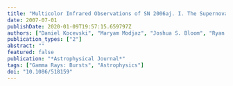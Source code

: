 ```yaml
---
title: "Multicolor Infrared Observations of SN 2006aj. I. The Supernova Associated with XRF 060218"
date: 2007-07-01
publishDate: 2020-01-09T19:57:15.659797Z
authors: ["Daniel Kocevski", "Maryam Modjaz", "Joshua S. Bloom", "Ryan Foley", "Daniel Starr", "Cullen H. Blake", "Emilio E. Falco", "Nathaniel R. Butler", "Mike Skrutskie", "Andrew Szentgyorgyi"]
publication_types: ["2"]
abstract: ""
featured: false
publication: "*Astrophysical Journal*"
tags: ["Gamma Rays: Bursts", "Astrophysics"]
doi: "10.1086/518159"
---
```


